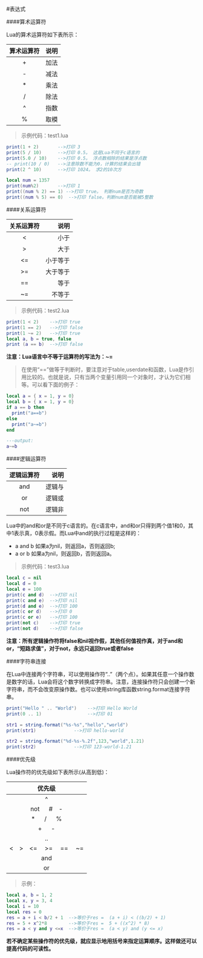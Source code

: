 #表达式

####算术运算符

Lua的算术运算符如下表所示：

| 算术运算符   | 说明   |
|:-----------:| -----:|
| + | 加法 |
| - | 减法 |
| * | 乘法 |
| / | 除法 |
| ^ | 指数 |
| % | 取模 |

>示例代码：test1.lua

```lua
print(1 + 2)       -->打印 3
print(5 / 10)      -->打印 0.5。 这是Lua不同于c语言的
print(5.0 / 10)    -->打印 0.5。 浮点数相除的结果是浮点数
-- print(10 / 0)   -->注意除数不能为0，计算的结果会出错
print(2 ^ 10)      -->打印 1024。 求2的10次方

local num = 1357
print(num%2)       -->打印 1
print((num % 2) == 1) -->打印 true。 判断num是否为奇数
print((num % 5) == 0)  -->打印 false。判断num是否能被5整数
```

####关系运算符

| 关系运算符   | 说明   |
|:-----------:| -----:|
|   <    | 小于     |
|   >    | 大于     |
|   <=   | 小于等于  |
|   >=   | 大于等于  |
|   ==   | 等于     |
|   ~=   | 不等于   |

>示例代码：test2.lua

```lua
print(1 < 2)    -->打印 true
print(1 == 2)   -->打印 false
print(1 ~= 2)   -->打印 true
local a, b = true, false
print (a == b)  -->打印 false
```

**注意：Lua语言中不等于运算符的写法为：~=**

>在使用“==”做等于判断时，要注意对于table,userdate和函数，Lua是作引用比较的。也就是说，只有当两个变量引用同一个对象时，才认为它们相等。可以看下面的例子：

```lua
local a = { x = 1, y = 0}
local b = { x = 1, y = 0}
if a == b then
  print("a==b")
else
  print("a~=b")
end

---output:
a~=b
```


####逻辑运算符

| 逻辑运算符   | 说明  |
|:-----------:| ----:|
|   and   | 逻辑与    |
|   or    | 逻辑或    |
|   not   | 逻辑非    |

Lua中的and和or是不同于c语言的。在c语言中，and和or只得到两个值1和0，其中1表示真，0表示假。而Lua中and的执行过程是这样的：

- a and b 如果a为nil，则返回a，否则返回b;
- a or b 如果a为nil，则返回b，否则返回a。

>示例代码：test3.lua

```lua
local c = nil
local d = 0
local e = 100
print(c and d)  -->打印 nil
print(c and e)  -->打印 nil
print(d and e)  -->打印 100
print(c or d)   -->打印 0
print(c or e)   -->打印 100
print(not c)    -->打印 true
print(not d)    -->打印 false
```

**注意：所有逻辑操作符将false和nil视作假，其他任何值视作真，对于and和or，“短路求值”，对于not，永远只返回true或者false**

####字符串连接

在Lua中连接两个字符串，可以使用操作符“..”（两个点）。如果其任意一个操作数是数字的话，Lua会将这个数字转换成字符串。注意，连接操作符只会创建一个新字符串，而不会改变原操作数。也可以使用string库函数string.format连接字符串。

```lua
print("Hello " .. "World")    -->打印 Hello World
print(0 .. 1)                 -->打印 01

str1 = string.format("%s-%s","hello","world")
print(str1)              -->打印 hello-world

str2 = string.format("%d-%s-%.2f",123,"world",1.21)
print(str2)              -->打印 123-world-1.21
```

####优先级

Lua操作符的优先级如下表所示(从高到低)：

| 优先级      |
|:----------:|
|   ^        |
|   not &emsp; #&emsp;-  |
|   * &emsp; / &emsp; %    |
|   + &emsp; -      |
|   ..       |
|   <&emsp;>&emsp;<=&emsp; >= &emsp;==&emsp; ~=   |
|   and      |
|   or       |

>示例：

```lua
local a, b = 1, 2
local x, y = 3, 4
local i = 10
local res = 0
res = a + i < b/2 + 1  -->等价于res =  (a + i) < ((b/2) + 1)
res = 5 + x^2*8        -->等价于res =  5 + ((x^2) * 8)  
res = a < y and y <=x  -->等价于res =  (a < y) and (y <= x)
```

**若不确定某些操作符的优先级，就应显示地用括号来指定运算顺序。这样做还可以提高代码的可读性。**
